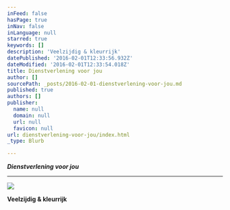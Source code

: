 ```yaml
---
inFeed: false
hasPage: true
inNav: false
inLanguage: null
starred: true
keywords: []
description: 'Veelzijdig & kleurrijk'
datePublished: '2016-02-01T12:33:56.932Z'
dateModified: '2016-02-01T12:33:54.018Z'
title: Dienstverlening voor jou
author: []
sourcePath: _posts/2016-02-01-dienstverlening-voor-jou.md
published: true
authors: []
publisher:
  name: null
  domain: null
  url: null
  favicon: null
url: dienstverlening-voor-jou/index.html
_type: Blurb

---
```

**_Dienstverlening voor jou_**

****
![](https://the-grid-user-content.s3-us-west-2.amazonaws.com/27309d3b-5e74-4569-a20d-251c0d77b27b.jpg)

**Veelzijdig & kleurrijk**